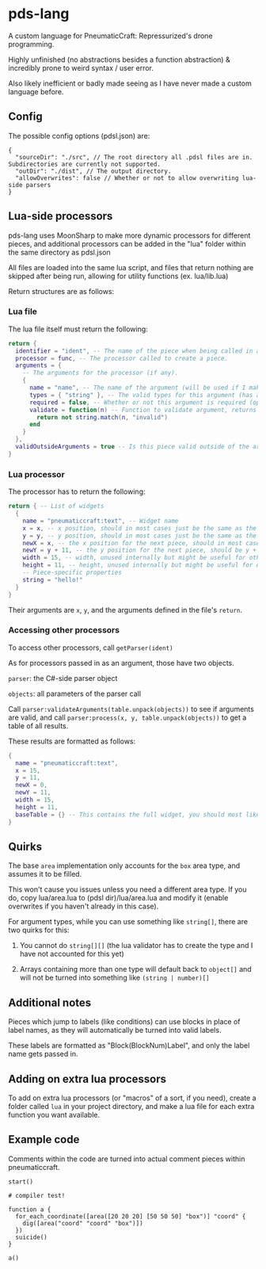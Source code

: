# pds-lang

A custom language for PneumaticCraft: Repressurized's drone programming.

Highly unfinished (no abstractions besides a function abstraction) & incredibly prone to weird syntax / user error.

Also likely inefficient or badly made seeing as I have never made a custom language before.

## Config

The possible config options (pdsl.json) are:
```json5
{
  "sourceDir": "./src", // The root directory all .pdsl files are in. Subdirectories are currently not supported.
  "outDir": "./dist", // The output directory.
  "allowOverwrites": false // Whether or not to allow overwriting lua-side parsers
}
```

## Lua-side processors

pds-lang uses MoonSharp to make more dynamic processors for different pieces, and additional processors can be added in the "lua" folder within the same directory as pdsl.json

All files are loaded into the same lua script, and files that return nothing are skipped after being run, allowing for utility functions (ex. lua/lib.lua)

Return structures are as follows:

### Lua file

The lua file itself must return the following:
```lua
return {
  identifier = "ident", -- The name of the piece when being called in a .pdsl file.
  processor = func, -- The processor called to create a piece.
  arguments = {
    -- The arguments for the processor (if any).
    {
      name = "name", -- The name of the argument (will be used if I make a language server for this)
      types = { "string" }, -- The valid types for this argument (has a few weird quirks with the lua env setup)
      required = false, -- Whether or not this argument is required (optional, has to be put after all required arguments)
      validate = function(n) -- Function to validate argument, returns a bool.
        return not string.match(n, "invalid")
      end
    }
  },
  validOutsideArguments = true -- Is this piece valid outside of the arguments for another piece? Optional, defaults to true.
}
```

### Lua processor

The processor has to return the following:
```lua
return { -- List of widgets
  {
    name = "pneumaticcraft:text", -- Widget name
    x = x, -- x position, should in most cases just be the same as the x position passed in
    y = y, -- y position, should in most cases just be the same as the y position passed in
    newX = x, -- the x position for the next piece, should in most cases just be the same as the x position passed in
    newY = y + 11, -- the y position for the next piece, should be y + piece_height
    width = 15, -- width, unused internally but might be useful for other pieces
    height = 11, -- height, unused internally but might be useful for other pieces
    -- Piece-specific properties
    string = "hello!"
  }
}
```
Their arguments are `x`, `y`, and the arguments defined in the file's `return`.

### Accessing other processors

To access other processors, call `getParser(ident)`

As for processors passed in as an argument, those have two objects.

`parser`: the C#-side parser object

`objects`: all parameters of the parser call

Call `parser:validateArguments(table.unpack(objects))` to see if arguments are valid, and call `parser:process(x, y, table.unpack(objects))` to get a table of all results.

These results are formatted as follows:

```lua
{
  name = "pneumaticcraft:text",
  x = 15,
  y = 11,
  newX = 0,
  newY = 11,
  width = 15,
  height = 11,
  baseTable = {} -- This contains the full widget, you should most likely be accessing this and not the main table.
}
```

## Quirks

The base `area` implementation only accounts for the `box` area type, and assumes it to be filled.

This won't cause you issues unless you need a different area type. If you do, copy lua/area.lua to (pdsl dir)/lua/area.lua and modify it (enable overwrites if you haven't already in this case).

For argument types, while you can use something like `string[]`, there are two quirks for this:

  1. You cannot do `string[][]` (the lua validator has to create the type and I have not accounted for this yet)

  2. Arrays containing more than one type will default back to `object[]` and will not be turned into something like `(string | number)[]`

## Additional notes

Pieces which jump to labels (like conditions) can use blocks in place of label names, as they will automatically be turned into valid labels.

These labels are formatted as "Block(BlockNum)Label", and only the label name gets passed in.

## Adding on extra lua processors

To add on extra lua processors (or "macros" of a sort, if you need), create a folder called `lua` in your project directory, and make a lua file for each extra function you want available.

## Example code

Comments within the code are turned into actual comment pieces within pneumaticcraft.
```
start()

# compiler test!

function a {
  for_each_coordinate([area([20 20 20] [50 50 50] "box")] "coord" {
    dig([area("coord" "coord" "box")])
  })
  suicide()
}

a()
```